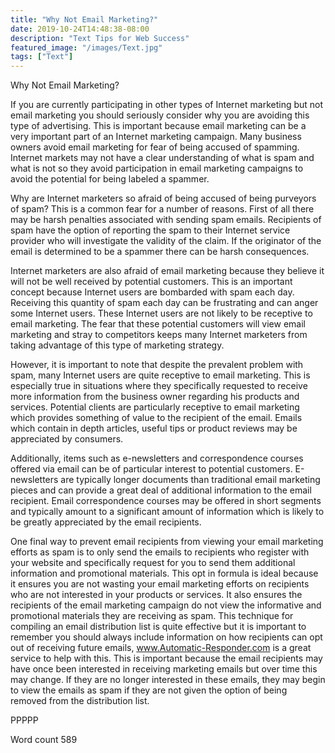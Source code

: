 ```yaml
---
title: "Why Not Email Marketing?"
date: 2019-10-24T14:48:38-08:00
description: "Text Tips for Web Success"
featured_image: "/images/Text.jpg"
tags: ["Text"]
---
```


Why Not Email Marketing?

If you are currently participating in other types of Internet marketing but not email marketing you should seriously consider why you are avoiding this type of advertising. This is important because email marketing can be a very important part of an Internet marketing campaign. Many business owners avoid email marketing for fear of being accused of spamming. Internet markets may not have a clear understanding of what is spam and what is not so they avoid participation in email marketing campaigns to avoid the potential for being labeled a spammer. 

Why are Internet marketers so afraid of being accused of being purveyors of spam? This is a common fear for a number of reasons. First of all there may be harsh penalties associated with sending spam emails. Recipients of spam have the option of reporting the spam to their Internet service provider who will investigate the validity of the claim. If the originator of the email is determined to be a spammer there can be harsh consequences. 

Internet marketers are also afraid of email marketing because they believe it will not be well received by potential customers. This is an important concept because Internet users are bombarded with spam each day. Receiving this quantity of spam each day can be frustrating and can anger some Internet users. These Internet users are not likely to be receptive to email marketing. The fear that these potential customers will view email marketing and stray to competitors keeps many Internet marketers from taking advantage of this type of marketing strategy.

However, it is important to note that despite the prevalent problem with spam, many Internet users are quite receptive to email marketing. This is especially true in situations where they specifically requested to receive more information from the business owner regarding his products and services. Potential clients are particularly receptive to email marketing which provides something of value to the recipient of the email. Emails which contain in depth articles, useful tips or product reviews may be appreciated by consumers. 

Additionally, items such as e-newsletters and correspondence courses offered via email can be of particular interest to potential customers. E-newsletters are typically longer documents than traditional email marketing pieces and can provide a great deal of additional information to the email recipient. Email correspondence courses may be offered in short segments and typically amount to a significant amount of information which is likely to be greatly appreciated by the email recipients.

One final way to prevent email recipients from viewing your email marketing efforts as spam is to only send the emails to recipients who register with your website and specifically request for you to send them additional information and promotional materials. This opt in formula is ideal because it ensures you are not wasting your email marketing efforts on recipients who are not interested in your products or services. It also ensures the recipients of the email marketing campaign do not view the informative and promotional materials they are receiving as spam. This technique for compiling an email distribution list is quite effective but it is important to remember you should always include information on how recipients can opt out of receiving future emails, www.Automatic-Responder.com is a great service to help with this. This is important because the email recipients may have once been interested in receiving marketing emails but over time this may change. If they are no longer interested in these emails, they may begin to view the emails as spam if they are not given the option of being removed from the distribution list. 

PPPPP

Word count 589

